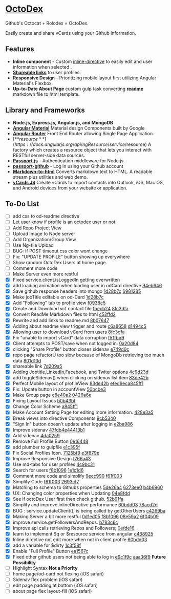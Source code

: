 # [OctoDex](http://lopezhansel.com:2000)
Github's Octocat + Rolodex = OctoDex.

Easily create and share vCards using your Github information.
## Features
* **Inline component** - Custom [inline-directive](https://github.com/lopezhansel/OctoDex/blob/master/src/js/inlineDirective.js) to easily edit and user information when selected .
* [**Shareable links**](http://lopezhansel.com:2000/#/profile/lopezhansel) to user profiles.
* **Responsive Design** - Prioritizing mobile layout first utilizing Angular Material's Flexbox.
* **Up-to-Date About Page** custom gulp task converting [**readme**](http://lopezhansel.com:2000/#/about) markdown file to html template.

## Library and Frameworks
* **Node.js, Express.js, Angular.js, and MongoDB**
* [**Angular Material**](https://material.angularjs.org/latest/demo/tabs) Material design Components built by Google
* [**Angular Router**](https://docs.angularjs.org/api/ngRoute/directive/ngView) Front End Router allowing Single Page Application.
* [**$resource**](https://docs.angularjs.org/api/ngResource/service/$resource) A factory which creates a resource object that lets you interact with RESTful server-side data sources.
* [**Passport.js**](https://github.com/jaredhanson/passport) -  Authentication middleware for Node.js.
* [**passport-github**](https://github.com/jaredhanson/passport-github) - Log in using your Github account
* [**Markdown-to-html**](https://github.com/cwjohan/markdown-to-html) Converts markdown text to HTML. A readable stream plus utilities and web demo.
* [**vCards JS**](https://github.com/enesser/vCards-js) Create vCards to import contacts into Outlook, iOS, Mac OS, and Android devices from your website or application.

## To-Do List
- [ ] add css to od-readme directive 
- [ ] Let user know if profile is an octodex user or not 
- [ ] Add Repo Project View
- [ ] Upload Image to Node server
- [ ] Add Organization/Group  View
- [ ] Use Ng-file Upload
- [ ] BUG: If POST timeout css color wont change 
- [ ] Fix: "UPDATE PROFILE" button showing up everywhere 
- [ ] Show random OctoDex Users at home page. 
- [ ] Comment more code 
- [ ] Make Server even more restful 
- [x] Fixed service.client.isLoggedIn getting overwritten [](https://github.com/lopezhansel/OctoDex/commit/)
- [x] add loading animation when loading user in odCard directive [94eb646](https://github.com/lopezhansel/OctoDex/commit/94eb646)
- [x] Save github response headers into mongo [1d28b7c](https://github.com/lopezhansel/OctoDex/commit/1d28b7c) [6981285](https://github.com/lopezhansel/OctoDex/commit/6981285) 
- [x] Make jobTitle editable on od-Card [1d28b7c](https://github.com/lopezhansel/OctoDex/commit/1d28b7c) 
- [x] Add "Following" tab to profile view [f0938c5](https://github.com/lopezhansel/OctoDex/commit/f0938c5) 
- [x] Create and Download vcf contact file [fbecb24](https://github.com/lopezhansel/OctoDex/commit/fbecb24) [8fc3dfa](https://github.com/lopezhansel/OctoDex/commit/8fc3dfa)
- [x] Convert ReadMe Markdown files to html [c52ffd2](https://github.com/lopezhansel/OctoDex/commit/c52ffd2)
- [x] Rewrite and add links to readme.md [8b07647](https://github.com/lopezhansel/OctoDex/commit/8b07647)
- [x] Adding about readme view trigger and route [c6a8658](https://github.com/lopezhansel/OctoDex/commit/c6a8658) [d1494c5](https://github.com/lopezhansel/OctoDex/commit/d1494c5)
- [x] Allowing user to download vCard from users [8fc3dfa](https://github.com/lopezhansel/OctoDex/commit/8fc3dfa) 
- [x] Fix "unable to import vCard" data corruption [f51fbb9](https://github.com/lopezhansel/OctoDex/commit/f51fbb9)
- [x] Client attempts to POST/save when not logged in. [0a20d84](https://github.com/lopezhansel/OctoDex/commit/0a20d84)
- [x] clicking "Share Profile" button closes sidenav [e749d0c](https://github.com/lopezhansel/OctoDex/commit/e749d0c)
- [x] repo page refactorU too slow because of MongoDb retrieving too much data [801d13d](https://github.com/lopezhansel/OctoDex/commit/801d13d)
- [x] shareable link [7d209a5](https://github.com/lopezhansel/OctoDex/commit/7d209a5)
- [x] Adding Jobtitle,LinkedIn,Facebook, and Twiter options [4c9d23d](https://github.com/lopezhansel/OctoDex/commit/4c9d23d)
- [x] add toggleSidenav() when clicking on sidenav list item [83de42b](https://github.com/lopezhansel/OctoDex/commit/83de42b)
- [x] Perfect Mobile layout of profileView [83de42b](https://github.com/lopezhansel/OctoDex/commit/83de42b) [efed9ec](https://github.com/lopezhansel/OctoDex/commit/efed9ec)[a845ff1](https://github.com/lopezhansel/OctoDex/commit/a845ff1)
- [x] Fix: Update button in accountView [50bcbe3](https://github.com/lopezhansel/OctoDex/commit/50bcbe3)
- [x] Make Group page [c8e40a2](https://github.com/lopezhansel/OctoDex/commit/c8e40a2) [0426a6e](https://github.com/lopezhansel/OctoDex/commit/0426a6e)
- [x] Fixing Layout Issues [b0b43bf](https://github.com/lopezhansel/OctoDex/commit/b0b43bf)
- [x] Change Color Scheme [a845ff1](https://github.com/lopezhansel/OctoDex/commit/a845ff1)
- [x] Make Account Setting Page for editing more information. [428e3a5](https://github.com/lopezhansel/OctoDex/commit/428e3a5)
- [x] Break views into directive Components  [9cb5340](https://github.com/lopezhansel/OctoDex/commit/9cb5340)
- [x] "Sign In" button doesn't update after logging in [e2ba986](https://github.com/lopezhansel/OctoDex/commit/e2ba986)
- [x] Improve sidenav [47fdb4e](https://github.com/lopezhansel/OctoDex/commit/47fdb4e)[44413b1](https://github.com/lopezhansel/OctoDex/commit/44413b1)
- [x] Add sidenav [4da0259](https://github.com/lopezhansel/OctoDex/commit/4da0259)
- [x] Remove Full Profile Button [0e16448](https://github.com/lopezhansel/OctoDex/commit/0e16448)
- [x] add plumber to gulpfile [e1c395f](https://github.com/lopezhansel/OctoDex/commit/e1c395f)
- [x] Fix Social Profiles Icon. [7125bf9](https://github.com/lopezhansel/OctoDex/commit/7125bf9) [e3f879e](https://github.com/lopezhansel/OctoDex/commit/e3f879e)
- [x] Improve Responsive Design [f766a43](https://github.com/lopezhansel/OctoDex/commit/f766a43)
- [x] Use md-tabs for user profiles [4c9bc31](https://github.com/lopezhansel/OctoDex/commit/4c9bc31)
- [x] Search for users [f8b1096](https://github.com/lopezhansel/OctoDex/commit/f8b1096) [1e1c1d6](https://github.com/lopezhansel/OctoDex/commit/1e1c1d6) 
- [x] Comment more code and simplify [9ecc990](https://github.com/lopezhansel/OctoDex/commit/9ecc990) [f61f003](https://github.com/lopezhansel/OctoDex/commit/f61f003)
- [x] Simplify Code [f61f003](https://github.com/lopezhansel/OctoDex/commit/f61f003) [2693cf7](https://github.com/lopezhansel/OctoDex/commit/2693cf7) 
- [x] Matching to schema to Githubs properties [5de26a4](https://github.com/lopezhansel/OctoDex/commit/5de26a4) [6273ee0](https://github.com/lopezhansel/OctoDex/commit/6273ee0) [b4b6960](https://github.com/lopezhansel/OctoDex/commit/b4b6960)
- [x] UX: Changing color properties when Updating [04e8fdd](https://github.com/lopezhansel/OctoDex/commit/04e8fdd)
- [x] See if octoDex User first then check github. [52b91fa](https://github.com/lopezhansel/OctoDex/commit/52b91fa)
- [x] Simplify and improve inlineDirective performance [60bdd03](https://github.com/lopezhansel/OctoDex/commit/60bdd03) [78acd2d](https://github.com/lopezhansel/OctoDex/commit/78acd2d)
- [x] BUG : service.updateClient(); is being called by getOtherUsers [c4269ba](https://github.com/lopezhansel/OctoDex/commit/c4269ba)
- [x] Making Server a bit more restful [0d1ed05](https://github.com/lopezhansel/OctoDex/commit/0d1ed05) [f8b1096](https://github.com/lopezhansel/OctoDex/commit/f8b1096) [08e59a2](https://github.com/lopezhansel/OctoDex/commit/08e59a2) [6f04b09](https://github.com/lopezhansel/OctoDex/commit/6f04b09)
- [x] improve service.getFollowersAndRepos. [b783c6c](https://github.com/lopezhansel/OctoDex/commit/b783c6c) 
- [x] Improve api calls retrieving Repos and Followers; [0efde16](https://github.com/lopezhansel/OctoDex/commit/0efde16)
- [x] learn to implement $q or $resource service from angular [c468925](https://github.com/lopezhansel/OctoDex/commit/c468925)
- [x] Inline directive not edit more when not in client profile [60bdd03](https://github.com/lopezhansel/OctoDex/commit/60bdd03)
- [x] add a variable for $dirty  [1c3f58f](https://github.com/lopezhansel/OctoDex/commit/1c3f58f)
- [x] Enable "Full Profile" Button [ea1567c](https://github.com/lopezhansel/OctoDex/commit/ea1567c)
- [x] Fixed other github users not being able to log in [e9c1f9c](https://github.com/lopezhansel/OctoDex/commit/e9c1f9c) [aaa36f9](https://github.com/lopezhansel/OctoDex/commit/aaa36f9)
**Future Possibility**
- [ ] Highlight Syntax
**Not a Priority**
- [ ] home page/od-card not flexing (iOS safari)
- [ ] Sidenav flex problem  (iOS safari)
- [ ] edit page padding at bottom (iOS safari)
- [ ] about page flex layout-fill (iOS safari)
